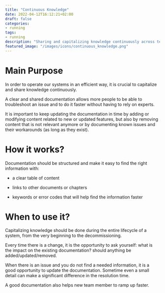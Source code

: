 ```yaml
---
title: "Continuous Knowledge"
date: 2022-04-12T16:12:21+02:00
draft: false
categories:
- running
tags:
- running
description: "Sharing and capitalizing knowledge continuously across teams is a corner stone of efficient operations"
featured_image: "/images/icons/continuous_knowledge.png"
---
```


# Main Purpose

In order to operate our systems in an efficient way, it is crucial to capitalize and share knowledge continuously.

A clear and shared documentation allows more people to be able to troubleshoot an issue and to do it faster without having to rely on experts.

It is important to keep updating the documentation in time by adding or modifying content related to new or updated features, but also by removing content that is not relevant anymore or by documenting known issues and their workarounds (as long as they exist).



# How it works?

Documentation should be structured and make it easy to find the right information with:

* a clear table of content

* links to other documents or chapters

* keywords or error codes that will help find the information faster



# When to use it?

Capitalizing knowledge should be done during the entire lifecycle of a system, from the very beginning to the decommissioning.

Every time there is a change, it is the opportunity to ask yourself: what is the impact on the existing documentation? should anything be added/updated/removed.

When there is an issue and you do not find a needed information, it is a good opportunity to update the documentation. Sometime even a small detail can make a significant difference in the resolution time.

A good documentation also helps new team member to ramp up faster. 
